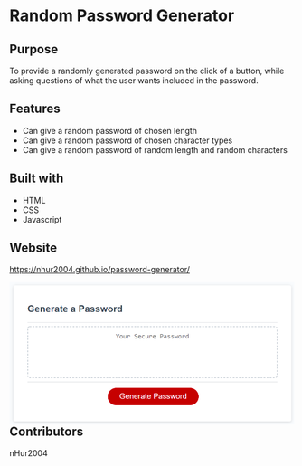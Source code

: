 # Random Password Generator

## Purpose
To provide a randomly generated password on the click of a button, while asking questions of what the user wants included in the password.

## Features
* Can give a random password of chosen length
* Can give a random password of chosen character types
* Can give a random password of random length and random characters

## Built with
* HTML
* CSS
* Javascript

## Website

https://nhur2004.github.io/password-generator/

<img src="./assets/images/preview.png"
alt ="Empty field with placeholder text and red button underneath."
style ="float: left; margin-right:10px" />

## Contributors
nHur2004